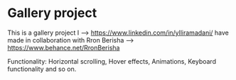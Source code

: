 # Gallery project

This is a gallery project I --> https://www.linkedin.com/in/ylliramadani/ have made in collaboration with Rron Berisha --> https://www.behance.net/RronBerisha

Functionality:
Horizontal scrolling,
Hover effects,
Animations,
Keyboard functionality and so on.
